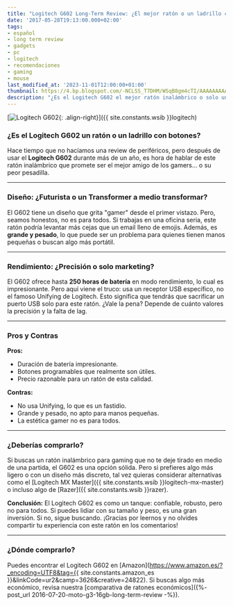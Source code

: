 ```yaml
---
title: "Logitech G602 Long-Term Review: ¿El mejor ratón o un ladrillo caro?"
date: '2017-05-28T19:13:00.000+02:00'
tags:
- español
- long term review
- gadgets
- pc
- logitech
- recomendaciones
- gaming
- mouse
last_modified_at: '2023-11-01T12:00:00+01:00'
thumbnail: https://4.bp.blogspot.com/-NCLSS_T7DHM/WSqB8gm4cTI/AAAAAAAAA_o/9gVHsJd9_fgHg5lrSn_flLy8hYFzkmJjQCEw/s72-c/logitech%2Bg602%2B%25282%2529.jpg
description: "¿Es el Logitech G602 el mejor ratón inalámbrico o solo un ladrillo caro? Descúbrelo en nuestra review."
---
```


[![Logitech G602](https://4.bp.blogspot.com/-NCLSS_T7DHM/WSqB8gm4cTI/AAAAAAAAA_o/9gVHsJd9_fgHg5lrSn_flLy8hYFzkmJjQCEw/s320/logitech%2Bg602%2B%25282%2529.jpg){: .align-right}]({{ site.constants.wsib }}logitech)

### ¿Es el Logitech G602 un ratón o un ladrillo con botones?

Hace tiempo que no hacíamos una review de periféricos, pero después de usar el **Logitech G602** durante más de un año, es hora de hablar de este ratón inalámbrico que promete ser el mejor amigo de los gamers... o su peor pesadilla.

---

### Diseño: ¿Futurista o un Transformer a medio transformar?

El G602 tiene un diseño que grita "gamer" desde el primer vistazo. Pero, seamos honestos, no es para todos. Si trabajas en una oficina seria, este ratón podría levantar más cejas que un email lleno de emojis. Además, es **grande y pesado**, lo que puede ser un problema para quienes tienen manos pequeñas o buscan algo más portátil.

---

### Rendimiento: ¿Precisión o solo marketing?

El G602 ofrece hasta **250 horas de batería** en modo rendimiento, lo cual es impresionante. Pero aquí viene el truco: usa un receptor USB específico, no el famoso Unifying de Logitech. Esto significa que tendrás que sacrificar un puerto USB solo para este ratón. ¿Vale la pena? Depende de cuánto valores la precisión y la falta de lag.

---

### Pros y Contras

**Pros:**  
- Duración de batería impresionante.  
- Botones programables que realmente son útiles.  
- Precio razonable para un ratón de esta calidad.

**Contras:**  
- No usa Unifying, lo que es un fastidio.  
- Grande y pesado, no apto para manos pequeñas.  
- La estética gamer no es para todos.

---

### ¿Deberías comprarlo?

Si buscas un ratón inalámbrico para gaming que no te deje tirado en medio de una partida, el G602 es una opción sólida. Pero si prefieres algo más ligero o con un diseño más discreto, tal vez quieras considerar alternativas como el [Logitech MX Master]({{ site.constants.wsib }}logitech-mx-master) o incluso algo de [Razer]({{ site.constants.wsib }}razer).

**Conclusión:** El Logitech G602 es como un tanque: confiable, robusto, pero no para todos. Si puedes lidiar con su tamaño y peso, es una gran inversión. Si no, sigue buscando. ¡Gracias por leernos y no olvides compartir tu experiencia con este ratón en los comentarios!

---

### ¿Dónde comprarlo?

Puedes encontrar el Logitech G602 en [Amazon](https://www.amazon.es/?_encoding=UTF8&tag={{ site.constants.amazon_es }}&linkCode=ur2&camp=3626&creative=24822). Si buscas algo más económico, revisa nuestra [comparativa de ratones económicos]({%- post_url 2016-07-20-moto-g3-16gb-long-term-review -%}).
